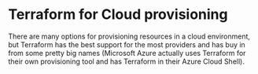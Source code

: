 # Terraform for Cloud provisioning

There are many options for provisioning resources in a cloud environment, but Terraform has the best support for the most providers and has buy in from some pretty big names (Microsoft Azure actually uses Terraform for their own provisioning tool and has Terraform in their Azure Cloud Shell).
